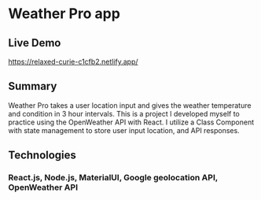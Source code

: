 # Weather Pro app

## Live Demo
https://relaxed-curie-c1cfb2.netlify.app/

## Summary
Weather Pro takes a user location input and gives the weather temperature and condition in 3 hour intervals. This is a project I developed myself to practice using the OpenWeather API with React. I utilize a Class Component with state management to store user input location, and API responses.

## Technologies
### React.js, Node.js, MaterialUI, Google geolocation API, OpenWeather API
